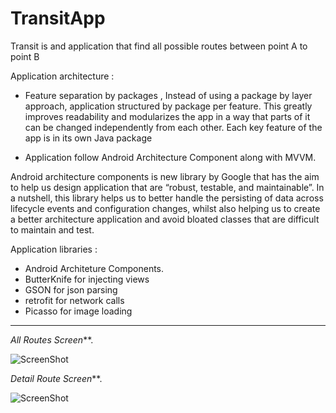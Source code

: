 # TransitApp

Transit is and application that find all possible routes between point A to point B 

Application architecture : 
* Feature separation by packages , 
Instead of using a package by layer approach, application structured by package per feature. This greatly improves readability and modularizes the app in a way that parts of it can be changed independently from each other. Each key feature of the app is in its own Java package

*  Application follow Android Architecture Component along with MVVM.

Android architecture components is new library by Google that has the aim to help us design application that are “robust, testable, and maintainable”. In a nutshell, this library helps us to better handle the persisting of data across lifecycle events and configuration changes, whilst also helping us to create a better architecture application and avoid bloated classes that are difficult to maintain and test.

Application libraries : 
* Android Architeture Components.
* ButterKnife for injecting views
* GSON for json parsing
* retrofit for network calls
* Picasso for image loading



***



_All Routes Screen_**. 


![ScreenShot](https://raw.github.com/MohamedElgendyGits/TransitApp/master/screenshots/Screenshot1.png)


_Detail Route Screen_**. 


![ScreenShot](https://raw.github.com/MohamedElgendyGits/TransitApp/master/screenshots/Screenshot2.png)



